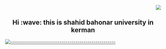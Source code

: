 <div align="right"><img src="https://komarev.com/ghpvc/?username=ShahidBahonarKerman&color=orange"/></div>


<h2 align="center">Hi :wave: this is shahid bahonar university in kerman</h2>

[![-----------------------------------------------------](
https://raw.githubusercontent.com/andreasbm/readme/master/assets/lines/aqua.png)](https://github.com/MaxianEdison?tab=repositories)

